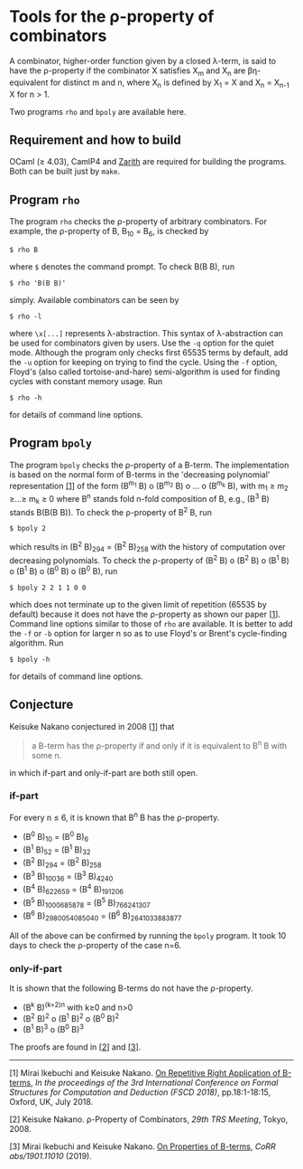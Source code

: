 # Tools for the &rho;-property of combinators

A combinator, higher-order function given by a closed &lambda;-term,
is said to have the &rho;-property if the combinator X satisfies
X<sub>m</sub> and X<sub>n</sub> are &beta;&eta;-equivalent for distinct m and n,
where X<sub>n</sub> is defined by X<sub>1</sub> = X
and X<sub>n</sub> = X<sub>n-1</sub> X for n > 1.

Two programs `rho` and `bpoly` are available here.

## Requirement and how to build

OCaml (&ge; 4.03), CamlP4 and [Zarith](https://github.com/ocaml/Zarith) are required for building the programs.
Both can be built just by `make`.

## Program `rho`

The program `rho` checks the &rho;-property of arbitrary combinators.
For example, the &rho;-property of B, B<sub>10</sub> = B<sub>6</sub>, is
checked by
```
$ rho B
```
where `$` denotes the command prompt.
To check B(B B), run
```
$ rho 'B(B B)'
```
simply.
Available combinators can be seen by
```
$ rho -l
```
where `\x[...]` represents &lambda;-abstraction.
This syntax of &lambda;-abstraction can be used for combinators given by users.
Use the `-q` option for the quiet mode.
Although the program only checks first 65535 terms by default,
add the `-u` option for keeping on trying to find the cycle.
Using the `-f` option,
Floyd's (also called tortoise-and-hare) semi-algorithm is used
for finding cycles with constant memory usage.
Run
```
$ rho -h
```
for details of command line options.

## Program `bpoly`

The program `bpoly` checks the &rho;-property of a B-term.
The implementation is based on the normal form of B-terms
in the 'decreasing polynomial' representation
[&#91;1&#93;](#fscd18) of the form
(B<sup>m<sub>1</sub></sup> B) o
(B<sup>m<sub>2</sub></sup> B) o ... o
(B<sup>m<sub>k</sub></sup> B),
with m<sub>1</sub> &ge; m<sub>2</sub> &ge;...&ge; m<sub>k</sub> &ge; 0
where B<sup>n</sup> stands fold n-fold composition of B,
e.g., (B<sup>3</sup> B) stands B(B(B B)).
To check the &rho;-property of B<sup>2</sup> B,
run
```
$ bpoly 2
```
which results in (B<sup>2</sup> B)<sub>294</sub> = (B<sup>2</sup> B)<sub>258</sub>
with the history of computation over decreasing polynomials.
To check the &rho;-property of
(B<sup>2</sup> B) o (B<sup>2</sup> B) o (B<sup>1</sup> B) o
(B<sup>1</sup> B) o (B<sup>0</sup> B) o (B<sup>0</sup> B),
run
```
$ bpoly 2 2 1 1 0 0
```
which does not terminate up to the given limit of repetition (65535 by default)
because it does not have the &rho;-property as shown our paper &#91;[1](#fscd18)&#93;.
Command line options similar to those of `rho` are available.
It is better to add the `-f` or `-b` option for larger n so as to use Floyd's or Brent's cycle-finding algorithm.
Run
```
$ bpoly -h
```
for details of command line options.


## Conjecture

Keisuke Nakano conjectured in 2008 &#91;[1](#trs08)&#93; that

> a B-term has the &rho;-property if and only if it is equivalent to B<sup>n</sup> B with some n.

in which if-part and only-if-part are both still open.

### if-part
For every n &le; 6, it is known that B<sup>n</sup> B has the &rho;-property.
- (B<sup>0</sup> B)<sub>10</sub> = (B<sup>0</sup> B)<sub>6</sub>
- (B<sup>1</sup> B)<sub>52</sub> = (B<sup>1</sup> B)<sub>32</sub>
- (B<sup>2</sup> B)<sub>294</sub> = (B<sup>2</sup> B)<sub>258</sub>
- (B<sup>3</sup> B)<sub>10036</sub> = (B<sup>3</sup> B)<sub>4240</sub>
- (B<sup>4</sup> B)<sub>622659</sub> = (B<sup>4</sup> B)<sub>191206</sub>
- (B<sup>5</sup> B)<sub>1000685878</sub> = (B<sup>5</sup> B)<sub>766241307</sub>
- (B<sup>6</sup> B)<sub>2980054085040</sub> = (B<sup>6</sup> B)<sub>2641033883877</sub>

All of the above can be confirmed by running the `bpoly` program.
It took 10 days to check the &rho;-property of the case n=6.

### only-if-part
It is shown that the following B-terms do not have the &rho;-property.
- (B<sup>k</sup> B)<sup>(k+2)n</sup> with k&ge;0 and n&gt;0
- (B<sup>2</sup> B)<sup>2</sup> o (B<sup>1</sup> B)<sup>2</sup> o (B<sup>0</sup> B)<sup>2</sup>
- (B<sup>1</sup> B)<sup>3</sup> o (B<sup>0</sup> B)<sup>3</sup>

The proofs are found in &#91;[2](#fscd18)&#93; and &#91;[3](#arxiv19)&#93;.

---
<a name="fscd18">&#91;1&#93;</a> Mirai Ikebuchi and Keisuke Nakano. [On Repetitive Right Application of B-terms](https://doi.org/10.4230/LIPIcs.FSCD.2018.18), _In the proceedings of the 3rd International Conference on Formal Structures for Computation and Deduction (FSCD 2018)_, pp.18:1-18:15, Oxford, UK, July 2018.

<a name="trs08">&#91;2&#93;</a> Keisuke Nakano. &rho;-Property of Combinators, _29th TRS Meeting_, Tokyo, 2008.

<a name="arxiv19">&#91;3&#93;</a> Mirai Ikebuchi and Keisuke Nakano. [On Properties of B-terms](http://arxiv.org/abs/1901.11010), _CoRR abs/1901.11010_ (2019).
